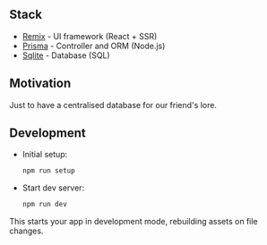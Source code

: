 ## Stack

- [Remix](https://remix.run) - UI framework (React + SSR)
- [Prisma](https://prisma.io) - Controller and ORM (Node.js)
- [Sqlite](https://sqlite.org) - Database (SQL)

## Motivation

Just to have a centralised database for our friend's lore.

## Development

- Initial setup:

  ```sh
  npm run setup
  ```

- Start dev server:

  ```sh
  npm run dev
  ```

This starts your app in development mode, rebuilding assets on file changes.
